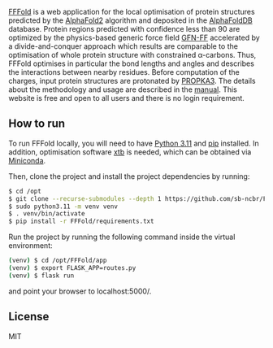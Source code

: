 [FFFold](https://fffold.biodata.ceitec.cz/) is a web application for the local optimisation of protein structures predicted by the [AlphaFold2](https://www.nature.com/articles/s41586-021-03819-2) algorithm and deposited in the [AlphaFoldDB](https://academic.oup.com/nar/article/50/D1/D439/6430488) database. Protein regions predicted with confidence less than 90 are optimized by the physics-based generic force field [GFN-FF](https://onlinelibrary.wiley.com/doi/full/10.1002/anie.202004239) accelerated by a divide-and-conquer approach which results are comparable to the optimisation of whole protein structure with constrained α-carbons. Thus, FFFold optimises in particular the bond lengths and angles and describes the interactions between nearby residues. Before computation of the charges, input protein structures are protonated by [PROPKA3](https://pubs.acs.org/doi/full/10.1021/ct100578z). The details about the methodology and usage are described in the [manual](https://github.com/sb-ncbr/FFFold/wiki). This website is free and open to all users and there is no login requirement.

## How to run

To run FFFold locally, you will need to have [Python 3.11](https://www.python.org/downloads/) and [pip](https://pip.pypa.io/en/stable/installing/) installed. In addition, optimisation software [xtb](https://xtb-docs.readthedocs.io/en/latest/index.html) is needed, which can be obtained via [Miniconda](https://docs.conda.io/projects/miniconda/en/latest/#).

Then, clone the project and install the project dependencies by running:

```bash
$ cd /opt
$ git clone --recurse-submodules --depth 1 https://github.com/sb-ncbr/FFFold
$ sudo python3.11 -m venv venv
$ . venv/bin/activate
$ pip install -r FFFold/requirements.txt
```
Run the project by running the following command inside the virtual environment:

```bash
(venv) $ cd /opt/FFFold/app
(venv) $ export FLASK_APP=routes.py
(venv) $ flask run
```
and point your browser to localhost:5000/.

## License
MIT
